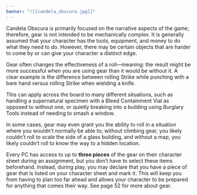 ```yaml
---
banner: "![[candela_obscura.jpg]]"
---
```

Candela Obscura is primarily focused on the narrative aspects of the game; therefore, gear is not intended to be mechanically complex. It is generally assumed that your character has the tools, equipment, and money to do what they need to do. However, there may be certain objects that are harder to come by or can give your character a distinct edge.

Gear often changes the effectiveness of a roll—meaning: the result might be more successful when you are using gear than it would be without it. A clear example is the difference between rolling Strike while punching with a bare hand versus rolling Strike when wielding a knife.

This can apply across the board to many different situations, such as handling a supernatural specimen with a Bleed Containment Vial as opposed to without one, or quietly breaking into a building using Burglary Tools instead of needing to smash a window.

In some cases, gear may even grant you the ability to roll in a situation where you wouldn’t normally be able to; without climbing gear, you likely couldn’t roll to scale the side of a glass building, and without a map, you likely couldn’t roll to know the way to a hidden location.

Every PC has access to up to **three pieces** of the gear on their character sheet during an assignment, but you don’t have to select these items beforehand. Instead, during play, you may declare that you have a piece of gear that is listed on your character sheet and mark it. This will keep you from having to plan too far ahead and allows your character to be prepared for anything that comes their way. See page 52 for more about gear.